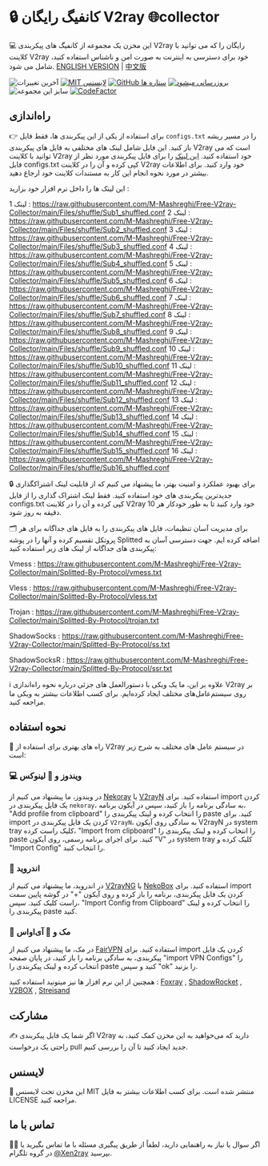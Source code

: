 # 🔒 کانفیگ رایگان V2ray 🌐collector
💻 این مخزن یک مجموعه از کانفیگ های پیکربندی V2ray رایگان را که می توانید با کلاینت V2ray خود برای دسترسی به اینترنت به صورت امن و ناشناس استفاده کنید، شامل می شود.
[ENGLISH VERSION](https://github.com/M-Mashreghi/Free-V2ray-Collector) | [中文版](https://github.com/M-Mashreghi/Free-V2ray-Collector/blob/main/Chinese-README.md)

![آخرین تغییرات](https://img.shields.io/github/last-commit/M-Mashreghi/Free-V2ray-Collector.svg) [![MIT لایسنس](https://img.shields.io/badge/License-MIT-blue.svg)](https://lbesson.mit-license.org/) [![GitHub ستاره ها](https://img.shields.io/github/stars/M-Mashreghi/Free-V2ray-Collector.svg)](https://github.com/M-Mashreghi/Free-V2ray-Collector/stargazers) [![بروزرسانی میشود](https://github.com/M-Mashreghi/Free-V2ray-Collector/actions/workflows/python-app.yml/badge.svg)](https://github.com/M-Mashreghi/Free-V2ray-Collector/actions/workflows/python-app.yml) ![سایز این مجموعه](https://img.shields.io/github/repo-size/M-Mashreghi/Free-V2ray-Collector) [![CodeFactor](https://www.codefactor.io/repository/github/M-Mashreghi/Free-V2ray-Collector/badge)](https://www.codefactor.io/repository/github/M-Mashreghi/Free-V2ray-Collector) 


## راه‌اندازی
👉 برای استفاده از یکی از این پیکربندی ها، فقط فایل `configs.txt` را در مسیر ریشه باز کنید. این فایل شامل لینک های مختلفی به فایل های پیکربندی V2ray است که می توانید با کلاینت V2ray خود استفاده کنید. [این لینک](https://raw.githubusercontent.com/M-Mashreghi/Free-V2ray-Collector/main/All_Configs_Sub.txt) را برای فایل پیکربندی مورد نظر از فایل configs.txt کپی کرده و آن را در کلاینت V2ray خود وارد کنید. برای اطلاعات بیشتر در مورد نحوه انجام این کار به مستندات کلاینت خود ارجاع دهید.

این لینک ها را داخل نرم افزار خود بزارید :

1 لینک : https://raw.githubusercontent.com/M-Mashreghi/Free-V2ray-Collector/main/Files/shuffle/Sub1_shuffled.conf
2 لینک : https://raw.githubusercontent.com/M-Mashreghi/Free-V2ray-Collector/main/Files/shuffle/Sub2_shuffled.conf
3 لینک : https://raw.githubusercontent.com/M-Mashreghi/Free-V2ray-Collector/main/Files/shuffle/Sub3_shuffled.conf
4 لینک : https://raw.githubusercontent.com/M-Mashreghi/Free-V2ray-Collector/main/Files/shuffle/Sub4_shuffled.conf
5 لینک : https://raw.githubusercontent.com/M-Mashreghi/Free-V2ray-Collector/main/Files/shuffle/Sub5_shuffled.conf
6 لینک : https://raw.githubusercontent.com/M-Mashreghi/Free-V2ray-Collector/main/Files/shuffle/Sub6_shuffled.conf
7 لینک : https://raw.githubusercontent.com/M-Mashreghi/Free-V2ray-Collector/main/Files/shuffle/Sub7_shuffled.conf
8 لینک : https://raw.githubusercontent.com/M-Mashreghi/Free-V2ray-Collector/main/Files/shuffle/Sub8_shuffled.conf
9 لینک : https://raw.githubusercontent.com/M-Mashreghi/Free-V2ray-Collector/main/Files/shuffle/Sub9_shuffled.conf
10 لینک  : https://raw.githubusercontent.com/M-Mashreghi/Free-V2ray-Collector/main/Files/shuffle/Sub10_shuffled.conf
11 لینک  : https://raw.githubusercontent.com/M-Mashreghi/Free-V2ray-Collector/main/Files/shuffle/Sub11_shuffled.conf
12 لینک  : https://raw.githubusercontent.com/M-Mashreghi/Free-V2ray-Collector/main/Files/shuffle/Sub12_shuffled.conf
13 لینک  : https://raw.githubusercontent.com/M-Mashreghi/Free-V2ray-Collector/main/Files/shuffle/Sub13_shuffled.conf
14 لینک  : https://raw.githubusercontent.com/M-Mashreghi/Free-V2ray-Collector/main/Files/shuffle/Sub14_shuffled.conf
15 لینک  : https://raw.githubusercontent.com/M-Mashreghi/Free-V2ray-Collector/main/Files/shuffle/Sub15_shuffled.conf
16 لینک  : https://raw.githubusercontent.com/M-Mashreghi/Free-V2ray-Collector/main/Files/shuffle/Sub16_shuffled.conf



🔒 برای بهبود عملکرد و امنیت بهتر، ما پیشنهاد می کنیم که از قابلیت لینک اشتراکگذاری جدیدترین پیکربندی های خود استفاده کنید. فقط لینک اشتراک گذاری را از فایل configs.txt کپی کرده و آن را در کلاینت V2ray خود وارد کنید تا به طور خودکار هر 10 دقیقه به روز شود.

🗂️ برای مدیریت آسان تنظیمات، فایل های پیکربندی را به فایل های جداگانه برای هر پروتکل تقسیم کرده و آنها را در پوشه Splitted اضافه کرده ایم. جهت دسترسی آسان به پیکربندی های جداگانه از لینک های زیر استفاده کنید:

Vmess : https://raw.githubusercontent.com/M-Mashreghi/Free-V2ray-Collector/main/Splitted-By-Protocol/vmess.txt

Vless : https://raw.githubusercontent.com/M-Mashreghi/Free-V2ray-Collector/main/Splitted-By-Protocol/vless.txt

Trojan : https://raw.githubusercontent.com/M-Mashreghi/Free-V2ray-Collector/main/Splitted-By-Protocol/trojan.txt

ShadowSocks : https://raw.githubusercontent.com/M-Mashreghi/Free-V2ray-Collector/main/Splitted-By-Protocol/ss.txt

ShadowSocksR : https://raw.githubusercontent.com/M-Mashreghi/Free-V2ray-Collector/main/Splitted-By-Protocol/ssr.txt

ℹ️ علاوه بر این، ما یک ویکی با دستورالعمل های جزئی درباره نحوه راه‌اندازی V2ray بر روی سیستم‌عامل‌های مختلف ایجاد کرده‌ایم. برای کسب اطلاعات بیشتر به ویکی ما مراجعه کنید.

## نحوه استفاده
📲 راه های بهتری برای استفاده از V2ray در سیستم عامل های مختلف به شرح زیر است:
### 💻 ویندوز و 🐧 لینوکس
در ویندوز، ما پیشنهاد می کنیم از [Nekoray](https://github.com/MatsuriDayo/nekoray) یا [V2rayN](https://github.com/2dust/v2rayN) استفاده کنید. برای import کردن یک فایل پیکربندی در `nekoray`، به سادگی برنامه را باز کنید، سپس در آیکون برنامه، "Add profile from clipboard" را انتخاب کرده و لینک پیکربندی را paste کنید. برای import کردن یک فایل پیکربندی در `V2rayN`، به سادگی روی آیکون V2rayN در system tray کلیک راست کرده، "Import from clipboard" را انتخاب کرده و لینک پیکربندی را paste کنید. برای اجرای برنامه رسمی، روی آیکون "V" در system tray کلیک کرده و "Import Config" را انتخاب کنید.
### 🤖 اندروید
در اندروید، ما پیشنهاد می کنیم از [V2rayNG](https://github.com/2dust/v2rayNG) یا [NekoBox](https://github.com/MatsuriDayo/NekoBoxForAndroid) استفاده کنید. برای import کردن یک فایل پیکربندی، برنامه را باز کرده و روی آیکون "+" در گوشه پایین سمت راست کلیک کنید. سپس، "Import Config from Clipboard" را انتخاب کرده و لینک پیکربندی را paste کنید.
### 🍎 مک و 📱 آی‌اواس
در مک، ما پیشنهاد می کنیم از [FairVPN](https://apps.apple.com/us/app/fair-vpn/id1533873488) استفاده کنید. برای import کردن یک فایل پیکربندی، به سادگی برنامه را باز کنید، در پایان صفحه "import VPN Configs" را انتخاب کرده و لینک پیکربندی را paste کنید و سپس "ok" را بزنید.

همچنین از این نرم افزار ها نیز میتونید استفاده کنید :  [Foxray](https://apps.apple.com/us/app/foxray/id6448898396) , [ShadowRocket](https://apps.apple.com/ca/app/shadowrocket/id932747118) , [V2BOX](https://apps.apple.com/us/app/v2box-v2ray-client/id6446814690) , [Streisand](https://apps.apple.com/us/app/streisand/id6450534064)

## مشارکت
✍️ اگر شما یک فایل پیکربندی V2ray دارید که می‌خواهید به این مخزن کمک کنید، به راحتی یک درخواست pull جدید ایجاد کنید تا آن را بررسی کنیم.

## لایسنس
📝 این مخزن تحت لایسنس MIT منتشر شده است. برای کسب اطلاعات بیشتر به فایل LICENSE مراجعه کنید.

## تماس با ما
🙋‍♀️ اگر سوال یا نیاز به راهنمایی دارید، لطفاً از طریق پیگیری مسئله با ما تماس بگیرید یا در گروه تلگرام [@Xen2ray](https://t.me/Xen2ray) بپرسید.
